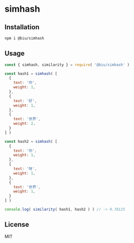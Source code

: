 # simhash

## Installation

```bash
npm i @biu/simhash
```

## Usage

```js
const { simhash, similarity } = require( '@biu/simhash' )

const hash1 = simhash( [
  {
    text: '你',
    weight: 1,
  },
  {
    text: '好',
    weight: 1,
  },
  {
    text: '世界',
    weight: 2,
  }
] )

const hash2 = simhash( [
  {
    text: '你',
    weight: 1,
  },
  {
    text: '呀',
    weight: 1,
  },
  {
    text: '世界',
    weight: 1,
  }
] )

console.log( similarity( hash1, hash2 ) ) // -> 0.78125
```

## License

MIT